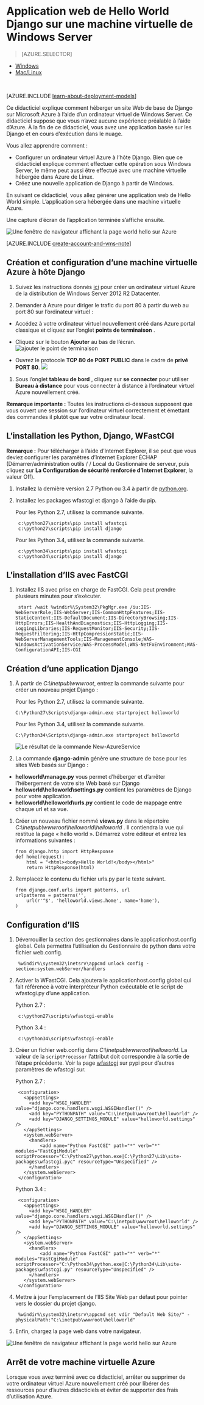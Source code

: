 <properties
    pageTitle="Python web application Django | Microsoft Azure"
    description="Ce didacticiel vous enseigne comment héberger un site Web de base de Django sur Azure à l’aide d’un ordinateur virtuel de Windows Server 2012 R2 Datacenter en utilisant le modèle de déploiement classique."
    services="virtual-machines-windows"
    documentationCenter="python"
    authors="huguesv"
    manager="wpickett"
    editor=""
    tags="azure-service-management"/>


<tags 
    ms.service="virtual-machines-windows" 
    ms.workload="web" 
    ms.tgt_pltfrm="vm-windows" 
    ms.devlang="python" 
    ms.topic="article" 
    ms.date="08/04/2015" 
    ms.author="huvalo"/>


# <a name="django-hello-world-web-application-on-a-windows-server-vm"></a>Application web de Hello World Django sur une machine virtuelle de Windows Server

> [AZURE.SELECTOR]
- [Windows](virtual-machines-windows-classic-python-django-web-app.md)
- [Mac/Linux](virtual-machines-linux-python-django-web-app.md)

<br>

[AZURE.INCLUDE [learn-about-deployment-models](../../includes/learn-about-deployment-models-classic-include.md)]
 

Ce didacticiel explique comment héberger un site Web de base de Django sur Microsoft Azure à l’aide d’un ordinateur virtuel de Windows Server. Ce didacticiel suppose que vous n’avez aucune expérience préalable à l’aide d’Azure. À la fin de ce didacticiel, vous avez une application basée sur les Django et en cours d’exécution dans le nuage.

Vous allez apprendre comment :

* Configurer un ordinateur virtuel Azure à l’hôte Django. Bien que ce didacticiel explique comment effectuer cette opération sous Windows Server, le même peut aussi être effectué avec une machine virtuelle hébergée dans Azure de Linux.
* Créez une nouvelle application de Django à partir de Windows.

En suivant ce didacticiel, vous allez générer une application web de Hello World simple. L’application sera hébergée dans une machine virtuelle Azure.

Une capture d’écran de l’application terminée s’affiche ensuite.

![Une fenêtre de navigateur affichant la page world hello sur Azure][1]

[AZURE.INCLUDE [create-account-and-vms-note](../../includes/create-account-and-vms-note.md)]

## <a name="creating-and-configuring-an-azure-virtual-machine-to-host-django"></a>Création et configuration d’une machine virtuelle Azure à hôte Django

1. Suivez les instructions donnés [ici](virtual-machines-windows-classic-tutorial.md) pour créer un ordinateur virtuel Azure de la distribution de Windows Server 2012 R2 Datacenter.

1. Demander à Azure pour diriger le trafic du port 80 à partir du web au port 80 sur l’ordinateur virtuel :
 - Accédez à votre ordinateur virtuel nouvellement créé dans Azure portal classique et cliquez sur l’onglet **points de terminaison** .
 - Cliquez sur le bouton **Ajouter** au bas de l’écran.
    ![ajouter le point de terminaison](./media/virtual-machines-windows-classic-python-django-web-app/django-helloworld-addendpoint.png)

 - Ouvrez le protocole **TCP** **80 de PORT PUBLIC** dans le cadre de **privé PORT 80**.
![][port80]
1. Sous l’onglet **tableau de bord** , cliquez sur **se connecter** pour utiliser **Bureau à distance** pour vous connecter à distance à l’ordinateur virtuel Azure nouvellement créé.  

**Remarque importante :** Toutes les instructions ci-dessous supposent que vous ouvert une session sur l’ordinateur virtuel correctement et émettant des commandes il plutôt que sur votre ordinateur local.

## <a id="setup"> </a>L’installation les Python, Django, WFastCGI

**Remarque :** Pour télécharger à l’aide d’Internet Explorer, il se peut que vous deviez configurer les paramètres d’Internet Explorer ÉCHAP (Démarrer/administration outils / / Local du Gestionnaire de serveur, puis cliquez sur **La Configuration de sécurité renforcée d’Internet Explorer**, la valeur Off).

1. Installez la dernière version 2.7 Python ou 3.4 à partir de [python.org][].
1. Installez les packages wfastcgi et django à l’aide du pip.

    Pour les Python 2.7, utilisez la commande suivante.

        c:\python27\scripts\pip install wfastcgi
        c:\python27\scripts\pip install django

    Pour les Python 3.4, utilisez la commande suivante.

        c:\python34\scripts\pip install wfastcgi
        c:\python34\scripts\pip install django

## <a name="installing-iis-with-fastcgi"></a>L’installation d’IIS avec FastCGI

1. Installez IIS avec prise en charge de FastCGI.  Cela peut prendre plusieurs minutes pour s’exécuter.

        start /wait %windir%\System32\PkgMgr.exe /iu:IIS-WebServerRole;IIS-WebServer;IIS-CommonHttpFeatures;IIS-StaticContent;IIS-DefaultDocument;IIS-DirectoryBrowsing;IIS-HttpErrors;IIS-HealthAndDiagnostics;IIS-HttpLogging;IIS-LoggingLibraries;IIS-RequestMonitor;IIS-Security;IIS-RequestFiltering;IIS-HttpCompressionStatic;IIS-WebServerManagementTools;IIS-ManagementConsole;WAS-WindowsActivationService;WAS-ProcessModel;WAS-NetFxEnvironment;WAS-ConfigurationAPI;IIS-CGI

## <a name="creating-a-new-django-application"></a>Création d’une application Django

1.  À partir de *C:\inetpub\wwwroot*, entrez la commande suivante pour créer un nouveau projet Django :

    Pour les Python 2.7, utilisez la commande suivante.

        C:\Python27\Scripts\django-admin.exe startproject helloworld

    Pour les Python 3.4, utilisez la commande suivante.

        C:\Python34\Scripts\django-admin.exe startproject helloworld

    ![Le résultat de la commande New-AzureService](./media/virtual-machines-windows-classic-python-django-web-app/django-helloworld-cmd-new-azure-service.png)

1.  La commande **django-admin** génère une structure de base pour les sites Web basés sur Django :

  -   **helloworld\manage.py** vous permet d’héberger et d’arrêter l’hébergement de votre site Web basé sur Django
  -   **helloworld\helloworld\settings.py** contient les paramètres de Django pour votre application.
  -   **helloworld\helloworld\urls.py** contient le code de mappage entre chaque url et sa vue.

1.  Créer un nouveau fichier nommé **views.py** dans le répertoire *C:\inetpub\wwwroot\helloworld\helloworld* . Il contiendra la vue qui restitue la page « hello world ». Démarrez votre éditeur et entrez les informations suivantes :

        from django.http import HttpResponse
        def home(request):
            html = "<html><body>Hello World!</body></html>"
            return HttpResponse(html)

1.  Remplacez le contenu du fichier urls.py par le texte suivant.

        from django.conf.urls import patterns, url
        urlpatterns = patterns('',
            url(r'^$', 'helloworld.views.home', name='home'),
        )

## <a name="configuring-iis"></a>Configuration d’IIS

1. Déverrouiller la section des gestionnaires dans le applicationhost.config global.  Cela permettra l’utilisation du Gestionnaire de python dans votre fichier web.config.

        %windir%\system32\inetsrv\appcmd unlock config -section:system.webServer/handlers

1. Activer la WFastCGI.  Cela ajoutera le applicationhost.config global qui fait référence à votre interpréteur Python exécutable et le script de wfastcgi.py d’une application.

    Python 2.7 :

        c:\python27\scripts\wfastcgi-enable

    Python 3.4 :

        c:\python34\scripts\wfastcgi-enable

1. Créer un fichier web.config dans *C:\inetpub\wwwroot\helloworld*.  La valeur de la `scriptProcessor` l’attribut doit correspondre à la sortie de l’étape précédente.  Voir la page [wfastcgi][] sur pypi pour d’autres paramètres de wfastcgi sur.

    Python 2.7 :

        <configuration>
          <appSettings>
            <add key="WSGI_HANDLER" value="django.core.handlers.wsgi.WSGIHandler()" />
            <add key="PYTHONPATH" value="C:\inetpub\wwwroot\helloworld" />
            <add key="DJANGO_SETTINGS_MODULE" value="helloworld.settings" />
          </appSettings>
          <system.webServer>
            <handlers>
                <add name="Python FastCGI" path="*" verb="*" modules="FastCgiModule" scriptProcessor="C:\Python27\python.exe|C:\Python27\Lib\site-packages\wfastcgi.pyc" resourceType="Unspecified" />
            </handlers>
          </system.webServer>
        </configuration>

    Python 3.4 :

        <configuration>
          <appSettings>
            <add key="WSGI_HANDLER" value="django.core.handlers.wsgi.WSGIHandler()" />
            <add key="PYTHONPATH" value="C:\inetpub\wwwroot\helloworld" />
            <add key="DJANGO_SETTINGS_MODULE" value="helloworld.settings" />
          </appSettings>
          <system.webServer>
            <handlers>
                <add name="Python FastCGI" path="*" verb="*" modules="FastCgiModule" scriptProcessor="C:\Python34\python.exe|C:\Python34\Lib\site-packages\wfastcgi.py" resourceType="Unspecified" />
            </handlers>
          </system.webServer>
        </configuration>

1. Mettre à jour l’emplacement de l’IIS Site Web par défaut pour pointer vers le dossier du projet django.

        %windir%\system32\inetsrv\appcmd set vdir "Default Web Site/" -physicalPath:"C:\inetpub\wwwroot\helloworld"

1. Enfin, chargez la page web dans votre navigateur.

![Une fenêtre de navigateur affichant la page world hello sur Azure][1]


## <a name="shutting-down-your-azure-virtual-machine"></a>Arrêt de votre machine virtuelle Azure

Lorsque vous avez terminé avec ce didacticiel, arrêter ou supprimer de votre ordinateur virtuel Azure nouvellement créé pour libérer des ressources pour d’autres didacticiels et éviter de supporter des frais d’utilisation Azure.

[1]: ./media/virtual-machines-windows-classic-python-django-web-app/django-helloworld-browser-azure.png

[port80]: ./media/virtual-machines-windows-classic-python-django-web-app/django-helloworld-port80.png

[Web Platform Installer]: http://www.microsoft.com/web/downloads/platform.aspx
[Python.org]: https://www.python.org/downloads/
[wfastcgi]: https://pypi.python.org/pypi/wfastcgi
